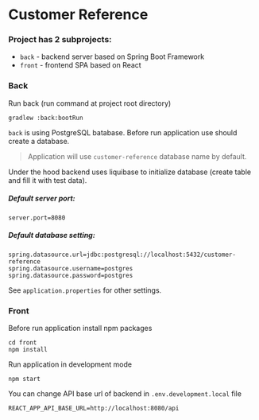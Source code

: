 # Customer Reference

### Project has 2 subprojects:

- `back` - backend server based on Spring Boot Framework
- `front` - frontend SPA based on React

### Back
Run back (run command at project root directory)
```
gradlew :back:bootRun
```

`back` is using PostgreSQL batabase.
Before run application use should create a database.

>Application will use `customer-reference` database name by default.

Under the hood backend uses liquibase to initialize database (create table and fill it with test data).

##### Default server port:
```
server.port=8080
```

##### Default database setting:
```
spring.datasource.url=jdbc:postgresql://localhost:5432/customer-reference
spring.datasource.username=postgres
spring.datasource.password=postgres
```

See `application.properties` for other settings.

### Front
Before run application install npm packages
```
cd front
npm install
```

Run application in development mode
```
npm start
```

You can change API base url of backend in `.env.development.local` file
```
REACT_APP_API_BASE_URL=http://localhost:8080/api
```
